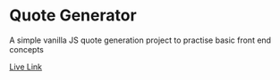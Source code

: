# Quote Generator

A simple vanilla JS quote generation project to practise basic front end concepts

[Live Link](https://emmanueletti.github.io/quote-generator/)
